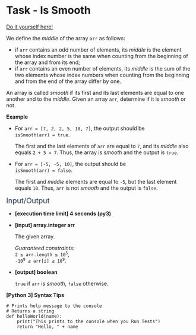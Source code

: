 # Task - Is Smooth

[Do it yourself here!](https://app.codesignal.com/arcade/code-arcade/list-forest-edge/3LmZafR9wMCWpdgra)

<p>We define the <em>middle</em> of the array <code>arr</code> as follows:</p>
<ul>
<li>if <code>arr</code> contains an odd number of elements, its <em>middle</em> is the element whose index number is the same when counting from the beginning of the array and from its end;</li>
<li>if <code>arr</code> contains an even number of elements, its <em>middle</em> is the sum of the two elements whose index numbers when counting from the beginning and from the end of the array differ by one.</li>
</ul>
<p>An array is called <em>smooth</em> if its first and its last elements are equal to one another and to the <em>middle</em>. Given an array <code>arr</code>, determine if it is <em>smooth</em> or not.</p>
<p><strong>Example</strong></p>
<ul>
<li>
<p>For <code>arr = [7, 2, 2, 5, 10, 7]</code>, the output should be<br>
<code>isSmooth(arr) = true</code>.</p>
<p>The first and the last elements of <code>arr</code> are equal to <code>7</code>, and its <em>middle</em> also equals <code>2 + 5 = 7</code>. Thus, the array is <em>smooth</em> and the output is <code>true</code>.</p>
</li>
<li>
<p>For <code>arr = [-5, -5, 10]</code>, the output should be<br>
<code>isSmooth(arr) = false</code>.</p>
<p>The first and <em>middle</em> elements are equal to <code>-5</code>, but the last element equals <code>10</code>. Thus, <code>arr</code> is not <em>smooth</em> and the output is <code>false</code>.</p>
</li>
</ul>
<p><span class="markdown--header" style="color:#2b3b52;font-size:1.4em">Input/Output</span></p>
<ul>
<li>
<p><strong>[execution time limit] 4 seconds (py3)</strong></p>
</li>
<li>
<p><strong>[input] array.integer arr</strong></p>
<p>The given array.</p>
<p><em>Guaranteed constraints:</em><br>
<code>2 ≤ arr.length ≤ 10<sup>5</sup></code>,<br>
<code>-10<sup>9</sup> ≤ arr[i] ≤ 10<sup>9</sup></code>.</p>
</li>
<li>
<p><strong>[output] boolean</strong></p>
<p><code>true</code> if <code>arr</code> is <em>smooth</em>, <code>false</code> otherwise.</p>
</li>
</ul>
<p><strong>[Python 3] Syntax Tips</strong></p>
<pre><code class="language-python"><span class="hljs-comment"># Prints help message to the console</span>
<span class="hljs-comment"># Returns a string</span>
<span class="hljs-keyword">def</span> <span class="hljs-title function_">helloWorld</span>(<span class="hljs-params">name</span>):
    <span class="hljs-built_in">print</span>(<span class="hljs-string">"This prints to the console when you Run Tests"</span>)
    <span class="hljs-keyword">return</span> <span class="hljs-string">"Hello, "</span> + name

</code></pre>
